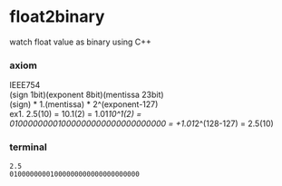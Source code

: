 # float2binary
watch float value as binary using C++  
### axiom
IEEE754   
(sign 1bit)(exponent 8bit)(mentissa 23bit)   
(sign) * 1.(mentissa) * 2^(exponent-127)   
ex1. 2.5(10) = 10.1(2) = 1.01*10^1(2) = 01000000001000000000000000000000 = +1.01*2^(128-127) = 2.5(10)   
### terminal
```
2.5
01000000001000000000000000000000
```
